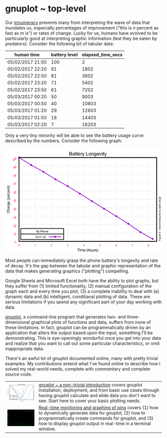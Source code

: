 # gnuplot ~ top-level

Our [innumeracy](https://www.wikiwand.com/en/Numeracy) prevents many from interpreting the wave of data that inundates us, especially percentages of improvement ("this is _n_ percent as fast as _m_ is") or rates of change. Lucky for us, humans have evolved to be particularly good at interpreting graphic information (lest they be eaten by predators).  Consider the following bit of tabular data:

| human time       | battery level | elapsed_time_secs |
|------------------|---------------|-------------------|
| 05/02/2017 21:50 | 100           | 2                 |
| 05/02/2017 22:20 | 91            | 1802              |
| 05/02/2017 22:50 | 81            | 3602              |
| 05/02/2017 23:20 | 71            | 5402              |
| 05/02/2017 23:50 | 61            | 7202              |
| 05/03/2017 00:20 | 50            | 9003              |
| 05/03/2017 00:50 | 40            | 10803             |
| 05/03/2017 01:20 | 29            | 12603             |
| 05/03/2017 01:50 | 18            | 14403             |
| 05/03/2017 02:20 | 7             | 16203             |

Only a very tiny minority will be able to see the battery usage curve described by the numbers. Consider the following graph:

![](./a_real_world_gnuplot_introduction/figures/6.png)

Most people can immediately grasp the phone battery's longevity and rate of decay. It's the gap between the tabular and graphic representation of the data that makes generating graphics ("plotting") compelling.

Google Sheets and Microsoft Excel both have the ability to plot graphs, but they suffer from (1) limited functionality, (2) manual configuration of the graph each and every time you plot, (3) a complete inability to deal with (a) dynamic data and (b) intelligent, conditianal plotting of data. These are serious limitations if you spend any significant part of your day working with data.

[gnuplot](http://gnuplot.cvs.sourceforge.net/), a command-line program that generates two- and three-dimensional graphical plots of functions and data, suffers from none of these limitations. In fact, gnuplot can be programmatically driven by an application that alters the output based upon the input, something I'll be demonstrating. This is eye-openingly wondurful once you get into your data and realize that you want to call out some particular characteristics, or omit inappropriate data.

There's an awful lot of gnuplot documented online, many with pretty trivial examples. My contributions extend what I've found online to describe how I solved my real-world needs, complete with commentary and complete source code.

<table>
	<tr>
		<td width="20%"><img src="./a_real_world_gnuplot_introduction/figures/7.png"></td>
		<td><a href="./a_real_world_gnuplot_introduction/README.md">gnuplot ~ a non-trivial introduction</a> covers gnuplot installation, deployment, and from basic use cases through having gnuplot calculate and elide data you don't want to see. Start here to cover your basic plotting needs.</td>
	</tr>
	<tr>
		<td><img src="././graphing_ping/graphing_ping.gif"></td>
		<td><a href="./graphing_ping/README.md">Real-time monitoring and graphing of ping</a> covers (1) how to dynamically generate data for gnuplot, (2) how to programmatically create commands for gnuplot, and (3) how to display gnuplot output in real-time in a terminal window.</td>
	</tr>
</table>


